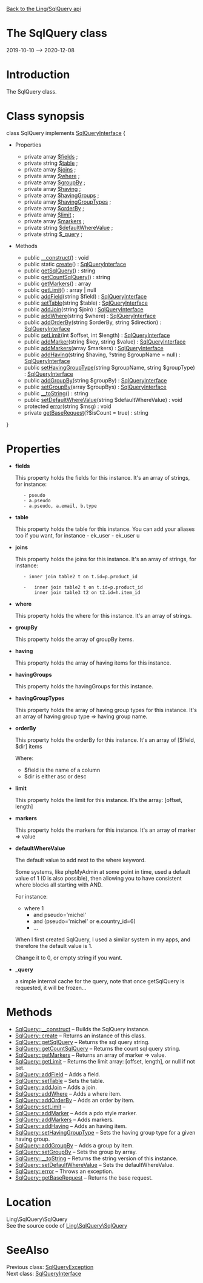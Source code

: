 [Back to the Ling/SqlQuery api](https://github.com/lingtalfi/SqlQuery/blob/master/doc/api/Ling/SqlQuery.md)



The SqlQuery class
================
2019-10-10 --> 2020-12-08






Introduction
============

The SqlQuery class.



Class synopsis
==============


class <span class="pl-k">SqlQuery</span> implements [SqlQueryInterface](https://github.com/lingtalfi/SqlQuery/blob/master/doc/api/Ling/SqlQuery/SqlQueryInterface.md) {

- Properties
    - private array [$fields](#property-fields) ;
    - private string [$table](#property-table) ;
    - private array [$joins](#property-joins) ;
    - private array [$where](#property-where) ;
    - private array [$groupBy](#property-groupBy) ;
    - private array [$having](#property-having) ;
    - private array [$havingGroups](#property-havingGroups) ;
    - private array [$havingGroupTypes](#property-havingGroupTypes) ;
    - private array [$orderBy](#property-orderBy) ;
    - private array [$limit](#property-limit) ;
    - private array [$markers](#property-markers) ;
    - private string [$defaultWhereValue](#property-defaultWhereValue) ;
    - private string [$_query](#property-_query) ;

- Methods
    - public [__construct](https://github.com/lingtalfi/SqlQuery/blob/master/doc/api/Ling/SqlQuery/SqlQuery/__construct.md)() : void
    - public static [create](https://github.com/lingtalfi/SqlQuery/blob/master/doc/api/Ling/SqlQuery/SqlQuery/create.md)() : [SqlQueryInterface](https://github.com/lingtalfi/SqlQuery/blob/master/doc/api/Ling/SqlQuery/SqlQueryInterface.md)
    - public [getSqlQuery](https://github.com/lingtalfi/SqlQuery/blob/master/doc/api/Ling/SqlQuery/SqlQuery/getSqlQuery.md)() : string
    - public [getCountSqlQuery](https://github.com/lingtalfi/SqlQuery/blob/master/doc/api/Ling/SqlQuery/SqlQuery/getCountSqlQuery.md)() : string
    - public [getMarkers](https://github.com/lingtalfi/SqlQuery/blob/master/doc/api/Ling/SqlQuery/SqlQuery/getMarkers.md)() : array
    - public [getLimit](https://github.com/lingtalfi/SqlQuery/blob/master/doc/api/Ling/SqlQuery/SqlQuery/getLimit.md)() : array | null
    - public [addField](https://github.com/lingtalfi/SqlQuery/blob/master/doc/api/Ling/SqlQuery/SqlQuery/addField.md)(string $field) : [SqlQueryInterface](https://github.com/lingtalfi/SqlQuery/blob/master/doc/api/Ling/SqlQuery/SqlQueryInterface.md)
    - public [setTable](https://github.com/lingtalfi/SqlQuery/blob/master/doc/api/Ling/SqlQuery/SqlQuery/setTable.md)(string $table) : [SqlQueryInterface](https://github.com/lingtalfi/SqlQuery/blob/master/doc/api/Ling/SqlQuery/SqlQueryInterface.md)
    - public [addJoin](https://github.com/lingtalfi/SqlQuery/blob/master/doc/api/Ling/SqlQuery/SqlQuery/addJoin.md)(string $join) : [SqlQueryInterface](https://github.com/lingtalfi/SqlQuery/blob/master/doc/api/Ling/SqlQuery/SqlQueryInterface.md)
    - public [addWhere](https://github.com/lingtalfi/SqlQuery/blob/master/doc/api/Ling/SqlQuery/SqlQuery/addWhere.md)(string $where) : [SqlQueryInterface](https://github.com/lingtalfi/SqlQuery/blob/master/doc/api/Ling/SqlQuery/SqlQueryInterface.md)
    - public [addOrderBy](https://github.com/lingtalfi/SqlQuery/blob/master/doc/api/Ling/SqlQuery/SqlQuery/addOrderBy.md)(string $orderBy, string $direction) : [SqlQueryInterface](https://github.com/lingtalfi/SqlQuery/blob/master/doc/api/Ling/SqlQuery/SqlQueryInterface.md)
    - public [setLimit](https://github.com/lingtalfi/SqlQuery/blob/master/doc/api/Ling/SqlQuery/SqlQuery/setLimit.md)(int $offset, int $length) : [SqlQueryInterface](https://github.com/lingtalfi/SqlQuery/blob/master/doc/api/Ling/SqlQuery/SqlQueryInterface.md)
    - public [addMarker](https://github.com/lingtalfi/SqlQuery/blob/master/doc/api/Ling/SqlQuery/SqlQuery/addMarker.md)(string $key, string $value) : [SqlQueryInterface](https://github.com/lingtalfi/SqlQuery/blob/master/doc/api/Ling/SqlQuery/SqlQueryInterface.md)
    - public [addMarkers](https://github.com/lingtalfi/SqlQuery/blob/master/doc/api/Ling/SqlQuery/SqlQuery/addMarkers.md)(array $markers) : [SqlQueryInterface](https://github.com/lingtalfi/SqlQuery/blob/master/doc/api/Ling/SqlQuery/SqlQueryInterface.md)
    - public [addHaving](https://github.com/lingtalfi/SqlQuery/blob/master/doc/api/Ling/SqlQuery/SqlQuery/addHaving.md)(string $having, ?string $groupName = null) : [SqlQueryInterface](https://github.com/lingtalfi/SqlQuery/blob/master/doc/api/Ling/SqlQuery/SqlQueryInterface.md)
    - public [setHavingGroupType](https://github.com/lingtalfi/SqlQuery/blob/master/doc/api/Ling/SqlQuery/SqlQuery/setHavingGroupType.md)(string $groupName, string $groupType) : [SqlQueryInterface](https://github.com/lingtalfi/SqlQuery/blob/master/doc/api/Ling/SqlQuery/SqlQueryInterface.md)
    - public [addGroupBy](https://github.com/lingtalfi/SqlQuery/blob/master/doc/api/Ling/SqlQuery/SqlQuery/addGroupBy.md)(string $groupBy) : [SqlQueryInterface](https://github.com/lingtalfi/SqlQuery/blob/master/doc/api/Ling/SqlQuery/SqlQueryInterface.md)
    - public [setGroupBy](https://github.com/lingtalfi/SqlQuery/blob/master/doc/api/Ling/SqlQuery/SqlQuery/setGroupBy.md)(array $groupBys) : [SqlQueryInterface](https://github.com/lingtalfi/SqlQuery/blob/master/doc/api/Ling/SqlQuery/SqlQueryInterface.md)
    - public [__toString](https://github.com/lingtalfi/SqlQuery/blob/master/doc/api/Ling/SqlQuery/SqlQuery/__toString.md)() : string
    - public [setDefaultWhereValue](https://github.com/lingtalfi/SqlQuery/blob/master/doc/api/Ling/SqlQuery/SqlQuery/setDefaultWhereValue.md)(string $defaultWhereValue) : void
    - protected [error](https://github.com/lingtalfi/SqlQuery/blob/master/doc/api/Ling/SqlQuery/SqlQuery/error.md)(string $msg) : void
    - private [getBaseRequest](https://github.com/lingtalfi/SqlQuery/blob/master/doc/api/Ling/SqlQuery/SqlQuery/getBaseRequest.md)(?$isCount = true) : string

}




Properties
=============

- <span id="property-fields"><b>fields</b></span>

    This property holds the fields for this instance.
    It's an array of strings, for instance:
    
         - pseudo
         - a.pseudo
         - a.pseudo, a.email, b.type
    
    

- <span id="property-table"><b>table</b></span>

    This property holds the table for this instance.
    You can add your aliases too if you want, for instance
         - ek_user
         - ek_user u
    
    

- <span id="property-joins"><b>joins</b></span>

    This property holds the joins for this instance.
    It's an array of strings, for instance:
    
         - inner join table2 t on t.id=p.product_id
    
         -   inner join table2 t on t.id=p.product_id
             inner join table3 t2 on t2.id=h.item_id
    
    

- <span id="property-where"><b>where</b></span>

    This property holds the where for this instance.
    It's an array of strings.
    
    

- <span id="property-groupBy"><b>groupBy</b></span>

    This property holds the array of groupBy items.
    
    

- <span id="property-having"><b>having</b></span>

    This property holds the array of having items for this instance.
    
    

- <span id="property-havingGroups"><b>havingGroups</b></span>

    This property holds the havingGroups for this instance.
    
    

- <span id="property-havingGroupTypes"><b>havingGroupTypes</b></span>

    This property holds the array of having group types for this instance.
    It's an array of having group type => having group name.
    
    

- <span id="property-orderBy"><b>orderBy</b></span>

    This property holds the orderBy for this instance.
    It's an array of [$field, $dir] items
    
    Where:
     - $field is the name of a column
     - $dir is either asc or desc
    
    

- <span id="property-limit"><b>limit</b></span>

    This property holds the limit for this instance.
    It's the array: [offset, length]
    
    

- <span id="property-markers"><b>markers</b></span>

    This property holds the markers for this instance.
    It's an array of marker => value
    
    

- <span id="property-defaultWhereValue"><b>defaultWhereValue</b></span>

    The default value to add next to the where keyword.
    
    Some systems, like phpMyAdmin at some point in time, used a default value of 1 (0 is also possible),
    then allowing you to have consistent where blocks all starting with AND.
    
    For instance:
    
    - where 1
         - and pseudo='michel'
         - and (pseudo='michel' or e.country_id=6)
         - ...
    
    
    When I first created SqlQuery, I used a similar system in my apps, and therefore the default value is 1.
    
    Change it to 0, or empty string if you want.
    
    

- <span id="property-_query"><b>_query</b></span>

    a simple internal cache for the query,
    note that once getSqlQuery is requested,
    it will be frozen...
    
    



Methods
==============

- [SqlQuery::__construct](https://github.com/lingtalfi/SqlQuery/blob/master/doc/api/Ling/SqlQuery/SqlQuery/__construct.md) &ndash; Builds the SqlQuery instance.
- [SqlQuery::create](https://github.com/lingtalfi/SqlQuery/blob/master/doc/api/Ling/SqlQuery/SqlQuery/create.md) &ndash; Returns an instance of this class.
- [SqlQuery::getSqlQuery](https://github.com/lingtalfi/SqlQuery/blob/master/doc/api/Ling/SqlQuery/SqlQuery/getSqlQuery.md) &ndash; Returns the sql query string.
- [SqlQuery::getCountSqlQuery](https://github.com/lingtalfi/SqlQuery/blob/master/doc/api/Ling/SqlQuery/SqlQuery/getCountSqlQuery.md) &ndash; Returns the count sql query string.
- [SqlQuery::getMarkers](https://github.com/lingtalfi/SqlQuery/blob/master/doc/api/Ling/SqlQuery/SqlQuery/getMarkers.md) &ndash; Returns an array of marker => value.
- [SqlQuery::getLimit](https://github.com/lingtalfi/SqlQuery/blob/master/doc/api/Ling/SqlQuery/SqlQuery/getLimit.md) &ndash; Returns the limit array: [offset, length], or null if not set.
- [SqlQuery::addField](https://github.com/lingtalfi/SqlQuery/blob/master/doc/api/Ling/SqlQuery/SqlQuery/addField.md) &ndash; Adds a field.
- [SqlQuery::setTable](https://github.com/lingtalfi/SqlQuery/blob/master/doc/api/Ling/SqlQuery/SqlQuery/setTable.md) &ndash; Sets the table.
- [SqlQuery::addJoin](https://github.com/lingtalfi/SqlQuery/blob/master/doc/api/Ling/SqlQuery/SqlQuery/addJoin.md) &ndash; Adds a join.
- [SqlQuery::addWhere](https://github.com/lingtalfi/SqlQuery/blob/master/doc/api/Ling/SqlQuery/SqlQuery/addWhere.md) &ndash; Adds a where item.
- [SqlQuery::addOrderBy](https://github.com/lingtalfi/SqlQuery/blob/master/doc/api/Ling/SqlQuery/SqlQuery/addOrderBy.md) &ndash; Adds an order by item.
- [SqlQuery::setLimit](https://github.com/lingtalfi/SqlQuery/blob/master/doc/api/Ling/SqlQuery/SqlQuery/setLimit.md) &ndash; 
- [SqlQuery::addMarker](https://github.com/lingtalfi/SqlQuery/blob/master/doc/api/Ling/SqlQuery/SqlQuery/addMarker.md) &ndash; Adds a pdo style marker.
- [SqlQuery::addMarkers](https://github.com/lingtalfi/SqlQuery/blob/master/doc/api/Ling/SqlQuery/SqlQuery/addMarkers.md) &ndash; Adds markers.
- [SqlQuery::addHaving](https://github.com/lingtalfi/SqlQuery/blob/master/doc/api/Ling/SqlQuery/SqlQuery/addHaving.md) &ndash; Adds an having item.
- [SqlQuery::setHavingGroupType](https://github.com/lingtalfi/SqlQuery/blob/master/doc/api/Ling/SqlQuery/SqlQuery/setHavingGroupType.md) &ndash; Sets the having group type for a given having group.
- [SqlQuery::addGroupBy](https://github.com/lingtalfi/SqlQuery/blob/master/doc/api/Ling/SqlQuery/SqlQuery/addGroupBy.md) &ndash; Adds a group by item.
- [SqlQuery::setGroupBy](https://github.com/lingtalfi/SqlQuery/blob/master/doc/api/Ling/SqlQuery/SqlQuery/setGroupBy.md) &ndash; Sets the group by array.
- [SqlQuery::__toString](https://github.com/lingtalfi/SqlQuery/blob/master/doc/api/Ling/SqlQuery/SqlQuery/__toString.md) &ndash; Returns the string version of this instance.
- [SqlQuery::setDefaultWhereValue](https://github.com/lingtalfi/SqlQuery/blob/master/doc/api/Ling/SqlQuery/SqlQuery/setDefaultWhereValue.md) &ndash; Sets the defaultWhereValue.
- [SqlQuery::error](https://github.com/lingtalfi/SqlQuery/blob/master/doc/api/Ling/SqlQuery/SqlQuery/error.md) &ndash; Throws an exception.
- [SqlQuery::getBaseRequest](https://github.com/lingtalfi/SqlQuery/blob/master/doc/api/Ling/SqlQuery/SqlQuery/getBaseRequest.md) &ndash; Returns the base request.





Location
=============
Ling\SqlQuery\SqlQuery<br>
See the source code of [Ling\SqlQuery\SqlQuery](https://github.com/lingtalfi/SqlQuery/blob/master/SqlQuery.php)



SeeAlso
==============
Previous class: [SqlQueryException](https://github.com/lingtalfi/SqlQuery/blob/master/doc/api/Ling/SqlQuery/Exception/SqlQueryException.md)<br>Next class: [SqlQueryInterface](https://github.com/lingtalfi/SqlQuery/blob/master/doc/api/Ling/SqlQuery/SqlQueryInterface.md)<br>
